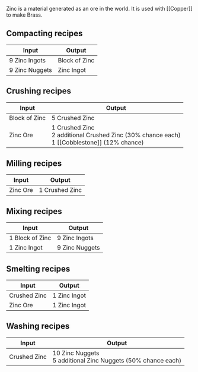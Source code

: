 Zinc is a material generated as an ore in the world. It is used with [[Copper]] to make Brass.

## Compacting recipes
| Input  | Output |
| ------------- | ------------- |
| 9 Zinc Ingots | Block of Zinc |
| 9 Zinc Nuggets | Zinc Ingot |

## Crushing recipes
| Input  | Output |
| ------------- | ------------- |
| Block of Zinc | 5 Crushed Zinc |
| Zinc Ore | 1 Crushed Zinc <br> 2 additional Crushed Zinc (30% chance each) <br> 1 [[Cobblestone]] (12% chance) |

## Milling recipes
| Input  | Output |
| ------------- | ------------- |
| Zinc Ore | 1 Crushed Zinc |

## Mixing recipes
| Input  | Output |
| ------------- | ------------- |
| 1 Block of Zinc | 9 Zinc Ingots |
| 1 Zinc Ingot | 9 Zinc Nuggets |

## Smelting recipes
| Input  | Output |
| ------------- | ------------- |
| Crushed Zinc | 1 Zinc Ingot |
| Zinc Ore | 1 Zinc Ingot |

## Washing recipes
| Input  | Output |
| ------------- | ------------- |
| Crushed Zinc | 10 Zinc Nuggets <br> 5 additional Zinc Nuggets (50% chance each) |